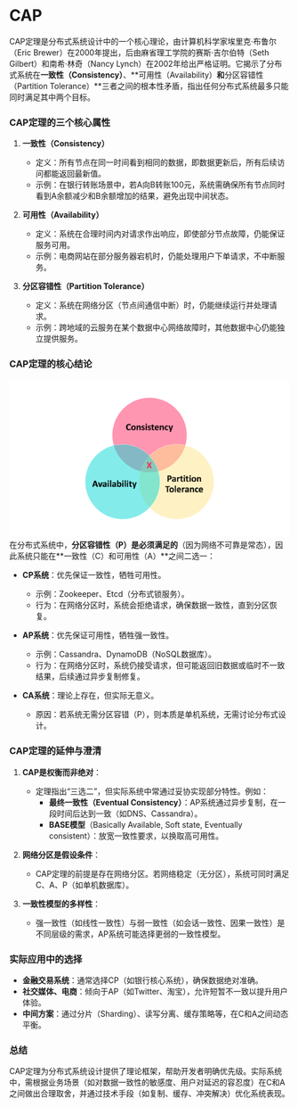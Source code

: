 # CAP

CAP定理是分布式系统设计中的一个核心理论，由计算机科学家埃里克·布鲁尔（Eric Brewer）在2000年提出，后由麻省理工学院的赛斯·吉尔伯特（Seth Gilbert）和南希·林奇（Nancy Lynch）在2002年给出严格证明。它揭示了分布式系统在**一致性（Consistency）**、**可用性（Availability）**和**分区容错性（Partition Tolerance）**三者之间的根本性矛盾，指出任何分布式系统最多只能同时满足其中两个目标。

### CAP定理的三个核心属性
1. **一致性（Consistency）**
    - 定义：所有节点在同一时间看到相同的数据，即数据更新后，所有后续访问都能返回最新值。
    - 示例：在银行转账场景中，若A向B转账100元，系统需确保所有节点同时看到A余额减少和B余额增加的结果，避免出现中间状态。

2. **可用性（Availability）**
    - 定义：系统在合理时间内对请求作出响应，即使部分节点故障，仍能保证服务可用。
    - 示例：电商网站在部分服务器宕机时，仍能处理用户下单请求，不中断服务。

3. **分区容错性（Partition Tolerance）**
    - 定义：系统在网络分区（节点间通信中断）时，仍能继续运行并处理请求。
    - 示例：跨地域的云服务在某个数据中心网络故障时，其他数据中心仍能独立提供服务。

### CAP定理的核心结论
![img.png](img.png)
在分布式系统中，**分区容错性（P）是必须满足的**（因为网络不可靠是常态），因此系统只能在**一致性（C）和可用性（A）**之间二选一：
- **CP系统**：优先保证一致性，牺牲可用性。
    - 示例：Zookeeper、Etcd（分布式锁服务）。
    - 行为：在网络分区时，系统会拒绝请求，确保数据一致性，直到分区恢复。

- **AP系统**：优先保证可用性，牺牲强一致性。
    - 示例：Cassandra、DynamoDB（NoSQL数据库）。
    - 行为：在网络分区时，系统仍接受请求，但可能返回旧数据或临时不一致结果，后续通过异步复制修复。

- **CA系统**：理论上存在，但实际无意义。
    - 原因：若系统无需分区容错（P），则本质是单机系统，无需讨论分布式设计。

### CAP定理的延伸与澄清
1. **CAP是权衡而非绝对**：
    - 定理指出“三选二”，但实际系统中常通过妥协实现部分特性。例如：
        - **最终一致性（Eventual Consistency）**：AP系统通过异步复制，在一段时间后达到一致（如DNS、Cassandra）。
        - **BASE模型**（Basically Available, Soft state, Eventually consistent）：放宽一致性要求，以换取高可用性。

2. **网络分区是假设条件**：
    - CAP定理的前提是存在网络分区。若网络稳定（无分区），系统可同时满足C、A、P（如单机数据库）。

3. **一致性模型的多样性**：
    - 强一致性（如线性一致性）与弱一致性（如会话一致性、因果一致性）是不同层级的需求，AP系统可能选择更弱的一致性模型。

### 实际应用中的选择
- **金融交易系统**：通常选择CP（如银行核心系统），确保数据绝对准确。
- **社交媒体、电商**：倾向于AP（如Twitter、淘宝），允许短暂不一致以提升用户体验。
- **中间方案**：通过分片（Sharding）、读写分离、缓存策略等，在C和A之间动态平衡。

### 总结
CAP定理为分布式系统设计提供了理论框架，帮助开发者明确优先级。实际系统中，需根据业务场景（如对数据一致性的敏感度、用户对延迟的容忍度）在C和A之间做出合理取舍，并通过技术手段（如复制、缓存、冲突解决）优化系统表现。